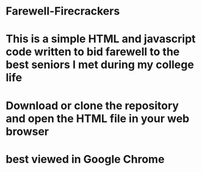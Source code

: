 # Farewell-Firecrackers
# This is a simple HTML and javascript code written to bid farewell to the best seniors I met during my college life
# Download or clone the repository and open the HTML file in your web browser
# best viewed in Google Chrome
